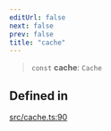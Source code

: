 ```yaml
---
editUrl: false
next: false
prev: false
title: "cache"
---
```


> `const` **cache**: `Cache`

## Defined in

[src/cache.ts:90](https://github.com/fabricjs/fabric.js/blob/a0b4adf41e0a1fd81824114cedd4c32bfb8cac25/src/cache.ts#L90)
